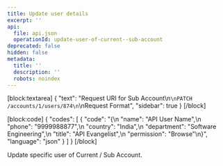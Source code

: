 ```yaml
---
title: Update user details
excerpt: ''
api:
  file: api.json
  operationId: update-user-of-current--sub-account
deprecated: false
hidden: false
metadata:
  title: ''
  description: ''
  robots: noindex
---
```

[block:textarea]
{
  "text": "Request URI for Sub Account\n```\nPATCH /accounts/1/users/874\n```\nRequest Format",
  "sidebar": true
}
[/block]

[block:code]
{
  "codes": [
    {
      "code": "{\n  \"name\": \"API User Name\",\n  \"phone\": \"9999988877\",\n  \"country\": \"India\",\n  \"department\": \"Software Engineering\",\n  \"title\": \"API Evangelist\",\n  \"permission\": \"Browse\"\n}",
      "language": "json"
    }
  ]
}
[/block]

Update specific user of Current / Sub Account.